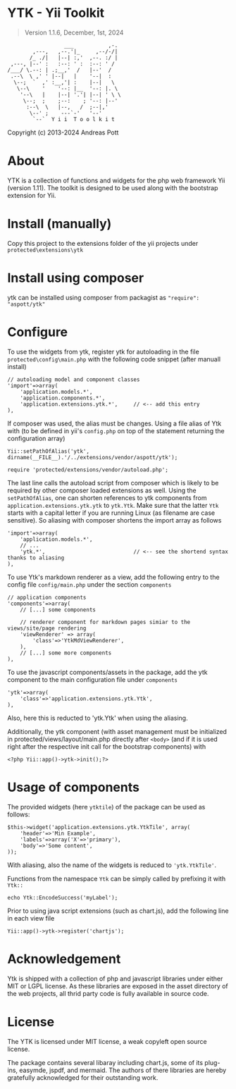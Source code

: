 # YTK - Yii Toolkit
> Version 1.1.6, December, 1st, 2024

                      ___           ,-.  
            ,---,   ,--.'|_     ,--/-/|  
           /_ ./|   |--| :,'  ,--. :/ |  
     ,---, |--' :   :--: ' :  :--: ' /   
    /___/ \.--: | .;__,'  /   |--'  /    
     .--\  \ ,' ' |--|   |    '--|  :    
      \--;  `  ,' :__,'| :    |--|   \   
       \--\    '    '--: |__  '--: |. \  
        '--\   |    |--| '.'| |--| ' \ \ 
         \--;  ;    ;--:    ; '--: |--'  
          :--\  \   |--,   /  ;--|,'     
           \--' ;    ---`-'   '--'       
            `--`  Y i i  T o o l k i t 
                                        

Copyright (c) 2013-2024 Andreas Pott

# About
YTK is a collection of functions and widgets for the php web framework Yii (version 1.11).
The toolkit is designed to be used along with the bootstrap extension for Yii.

# Install (manually)
Copy this project to the extensions folder of the yii projects under `protected\extensions\ytk` 

# Install using composer
ytk can be installed using composer from packagist as `"require": "aspott/ytk"`

# Configure 
To use the widgets from ytk, register ytk for autoloading in the file `protected\config\main.php` with the
following code snippet (after manuall install)

	// autoloading model and component classes
	'import'=>array(
		'application.models.*',
		'application.components.*',
		'application.extensions.ytk.*',     // <-- add this entry
	),

If composer was used, the alias must be changes. Using a file alias of Ytk with (to be defined in 
yii's `config.php` on top of the statement returning the configuration array)
    
    Yii::setPathOfAlias('ytk', dirname(__FILE__).'/../extensions/vendor/aspott/ytk');
    
    require 'protected/extensions/vendor/autoload.php';

The last line calls the autoload script from composer which is likely to be required by other 
composer loaded extensions as well. Using the `setPathOfAlias`, one can shorten  references to 
ytk components from `application.extensions.ytk.ytk` to `ytk.Ytk`. Make 
sure that the latter `Ytk` starts with a capital letter if you are running Linux (as filename 
are case sensitive). So aliasing with composer shortens the import array as follows

	'import'=>array(
		'application.models.*',
		// ...
		'ytk.*',                            // <-- see the shortend syntax thanks to aliasing
	),

To use Ytk's markdown renderer as a view, add the following entry to the config file `config/main.php`
under the section `components`

    // application components
	'components'=>array(
        // [...] some components

        // renderer component for markdown pages simiar to the views/site/page rendering
        'viewRenderer' => array(
            'class'=>'YtkMdViewRenderer',
        ),
        // [...] some more components
    ),

To use the javascript components/assets in the package, add the ytk component to the main 
configuration file under `components`

    'ytk'=>array(
        'class'=>'application.extensions.ytk.Ytk',
    ),

Also, here this is reducted to 'ytk.Ytk' when using the aliasing.

Additionally, the ytk component (with asset management must be initialized in protected/views/layout/main.php
directly after `<body>` (and if it is used right after the respective init call for the bootstrap components) with

    <?php Yii::app()->ytk->init();?>

# Usage of components
The provided widgets (here `ytktile`) of the package can be used as follows:

    $this->widget('application.extensions.ytk.YtkTile', array(
        'header'=>'Min Example',
        'labels'=>array('X'=>'primary'),
        'body'=>'Some content',
    ));

With aliasing, also the name of the widgets is reduced to `'ytk.YtkTile'`. 

Functions from the namespace `Ytk` can be simply called by prefixing it with `Ytk::`

    echo Ytk::EncodeSuccess('myLabel');

Prior to using java script extensions (such as chart.js), add the following line in each view file

    Yii::app()->ytk->register('chartjs');

# Acknowledgement
Ytk is shipped with a collection of php and javascript libraries under either MIT or LGPL license. As these 
libraries are exposed in the asset directory of the web projects, all thrid party code is fully available in source
code. 

# License

The YTK is licensed under MIT license, a weak copyleft open source license.

The package contains several libaray including chart.js, some of its plug-ins, easymde, jspdf, and mermaid. The authors 
of there libraries are hereby gratefully acknowledged for their outstanding work.